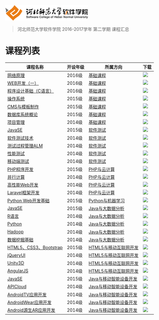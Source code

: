 <img src="./image/logo.png" height="50" /> 

> 河北师范大学软件学院 2016-2017学年 第二学期 课程汇总

# 课程列表

|课程名称|开设年级|所属方向|下载|
|-------|-------|-------|-------|
|[网络原理](https://github.com/edu2act/course-NetWork/tree/2016-2017-2st)|2016级|[基础课程](./基础课程)|[![](https://img.shields.io/badge/term-2016--2017--2st-orange.svg)](https://github.com/edu2act/course-NetWork/releases/tag/2016-2017-2st)|
|[WEB开发（一）](https://github.com/edu2act/course-web1/tree/2016-2017-2st)|2016级|[基础课程](./基础课程)|[![](https://img.shields.io/badge/term-2016--2017--2st-orange.svg)](https://github.com/edu2act/course-web1/releases/tag/2016-2017-2st)|
|[程序设计基础（C语言）](https://github.com/edu2act/course-c/tree/2016-2017-2st)|2016级|[基础课程](./基础课程)|[![](https://img.shields.io/badge/term-2016--2017--2st-orange.svg)](https://github.com/edu2act/course-c/releases/tag/2016-2017-2st)|
|[操作系统](https://github.com/edu2act/course-os/tree/2016-2017-2st)|2015级|[基础课程](./基础课程)|[![](https://img.shields.io/badge/term-2016--2017--2st-orange.svg)](https://github.com/edu2act/course-os/releases/tag/2016-2017-2st)|
|[CMS与模板制作](https://github.com/edu2act/course-cms/tree/2016-2017-2st)|2015级|[基础课程](./基础课程)|[![](https://img.shields.io/badge/term-2016--2017--2st-orange.svg)](https://github.com/edu2act/course-cms/releases/tag/2016-2017-2st)|
|[数据库系统概论](https://github.com/edu2act/course-DataBase/tree/2016-2017-2st)|2015级|[基础课程](./基础课程)|[![](https://img.shields.io/badge/term-2016--2017--2st-orange.svg)](https://github.com/edu2act/course-DataBase/releases/tag/2016-2017-2st)|
|[项目管理](https://github.com/edu2act/course-IT-Project-Management/tree/2016-2017-2st)|2014级|[基础课程](./基础课程)|[![](https://img.shields.io/badge/term-2016--2017--2st-orange.svg)](https://github.com/edu2act/course-IT-Project-Management/releases/tag/2016-2017-2st)|
|[JavaSE](https://github.com/edu2act/course-JavaSE-test/tree/2016-2017-2st)|2015级|[软件测试](./测试方向课程)|[![](https://img.shields.io/badge/term-2016--2017--2st-orange.svg)](https://github.com/edu2act/course-JavaSE-test/releases/tag/2016-2017-2st)|
|[软件测试技术](https://github.com/edu2act/course-Software-Testing-Techniques/tree/2016-2017-2st)|2014级|[软件测试](./测试方向课程)|[![](https://img.shields.io/badge/term-2016--2017--2st-orange.svg)](https://github.com/edu2act/course-Software-Testing-Techniques/releases/tag/2016-2017-2st)|
|[测试过程管理ALM](https://github.com/edu2act/course-Test-Process-Management/tree/2016-2017-2st)|2014级|[软件测试](./测试方向课程)|[![](https://img.shields.io/badge/term-2016--2017--2st-orange.svg)](https://github.com/edu2act/course-Test-Process-Management/releases/tag/2016-2017-2st)|
|[性能测试](https://github.com/edu2act/course-Load-Testing/tree/2016-2017-2st)|2014级|[软件测试](./测试方向课程)|[![](https://img.shields.io/badge/term-2016--2017--2st-orange.svg)](https://github.com/edu2act/course-Load-Testing/releases/tag/2016-2017-2st)|
|[移动端测试](https://github.com/edu2act/course-APP-Testing/tree/2016-2017-2st)|2014级|[软件测试](./测试方向课程)|[![](https://img.shields.io/badge/term-2016--2017--2st-orange.svg)](https://github.com/edu2act/course-APP-Testing/releases/tag/2016-2017-2st)|
|[PHP程序开发](https://github.com/edu2act/course-php-computing/tree/2016-2017-2st)|2015级|[PHP与云计算](./PHP与云计算方向课程)|[![](https://img.shields.io/badge/term-2016--2017--2st-orange.svg)](https://github.com/edu2act/course-php-computing/releases/tag/2016-2017-2st)|
|[并行计算](https://github.com/edu2act/course-parallel-cpomputing/tree/2016-2017-2st)|2014级|[PHP与云计算](./PHP与云计算方向课程)|[![](https://img.shields.io/badge/term-2016--2017--2st-orange.svg)](https://github.com/edu2act/course-parallel-cpomputing/releases/tag/2016-2017-2st)|
|[高性能Web开发](https://github.com/edu2act/course-php-hign-performance/tree/2016-2017-2st)|2014级|[PHP与云计算](./PHP与云计算方向课程)|[![](https://img.shields.io/badge/term-2016--2017--2st-orange.svg)](https://github.com/edu2act/course-php-hign-performance/releases/tag/2016-2017-2st)|
|[Laravel框架开发](https://github.com/edu2act/Course-Laravel/tree/2016-2017-2st)|2014级|[PHP与云计算](./PHP与云计算方向课程)|[![](https://img.shields.io/badge/term-2016--2017--2st-orange.svg)](https://github.com/edu2act/Course-Laravel/releases/tag/2016-2017-2st)|
|[Python Web开发基础](https://github.com/edu2act/course-Python-Web/tree/2016-2017-2st)|2015级|[Python与机器学习](./机器学习)|[![](https://img.shields.io/badge/term-2016--2017--2st-orange.svg)](https://github.com/edu2act/course-Python-Web/releases/tag/2016-2017-2st)|
|[JavaSE](https://github.com/edu2act/course-JavaSE/tree/2016-2017-2st)|2015级|[Java与大数据分析](./Java与大数据方向课程)|[![](https://img.shields.io/badge/term-2016--2017--2st-orange.svg)](https://github.com/edu2act/course-JavaSE/releases/tag/2016-2017-2st)|
|[R语言](https://github.com/edu2act/course-R/tree/2016-2017-2st)|2014级|[Java与大数据分析](./Java与大数据方向课程)|[![](https://img.shields.io/badge/term-2016--2017--2st-orange.svg)](https://github.com/edu2act/course-R/releases/tag/2016-2017-2st)|
|[Python](https://github.com/edu2act/course-Python/tree/2016-2017-2st)|2014级|[Java与大数据分析](./Java与大数据方向课程)|[![](https://img.shields.io/badge/term-2016--2017--2st-orange.svg)](https://github.com/edu2act/course-Python/releases/tag/2016-2017-2st)|
|[Hadoop](https://github.com/edu2act/course-Hadoop/tree/2016-2017-2st)|2014级|[Java与大数据分析](./Java与大数据方向课程)|[![](https://img.shields.io/badge/term-2016--2017--2st-orange.svg)](https://github.com/edu2act/course-Hadoop/releases/tag/2016-2017-2st)|
|[数据挖掘基础](https://github.com/edu2act/course-Fundamentals-of-data-mining/tree/2016-2017-2st)|2014级|[Java与大数据分析](./Java与大数据方向课程)|[![](https://img.shields.io/badge/term-2016--2017--2st-orange.svg)](https://github.com/edu2act/course-Fundamentals-of-data-mining/releases/tag/2016-2017-2st)|
|[HTML5、CSS3、Bootstrap](https://github.com/edu2act/course-HTML5-and-mobile-internet-development-fondation/tree/2016-2017-2st)|2015级|[HTML5与移动互联网开发](./H5与移动互联网方向课程)|[![](https://img.shields.io/badge/term-2016--2017--2st-orange.svg)](https://github.com/edu2act/course-HTML5-and-mobile-internet-development-fondation/releases/tag/2016-2017-2st)|
|[jQueryUI](https://github.com/edu2act/course-jQueryUI/tree/2016-2017-2st)|2014级|[HTML5与移动互联网开发](./H5与移动互联网方向课程)|[![](https://img.shields.io/badge/term-2016--2017--2st-orange.svg)](https://github.com/edu2act/course-jQueryUI/releases/tag/2016-2017-2st)|
|[Unity3D](https://github.com/edu2act/course-Unity3D/tree/2016-2017-2st)|2014级|[HTML5与移动互联网开发](./H5与移动互联网方向课程)|[![](https://img.shields.io/badge/term-2016--2017--2st-orange.svg)](https://github.com/edu2act/course-Unity3D/releases/tag/2016-2017-2st)|
|[AngularJS](https://github.com/edu2act/course-AngularJS/tree/2016-2017-2st)|2014级|[HTML5与移动互联网开发](./H5与移动互联网方向课程)|[![](https://img.shields.io/badge/term-2016--2017--2st-orange.svg)](https://github.com/edu2act/course-AngularJS/releases/tag/2016-2017-2st)|
|[JavaSE](https://github.com/edu2act/course-JavaSE-Android/tree/2016-2017-2st)|2015级|[Java与移动智能设备开发](./Java与智能设备方向课程)|[![](https://img.shields.io/badge/term-2016--2017--2st-orange.svg)](https://github.com/edu2act/course-JavaSE-Android/releases/tag/2016-2017-2st)|
|[APICloud](https://github.com/edu2act/course-APICloud/tree/2016-2017-2st)|2014级|[Java与移动智能设备开发](./Java与智能设备方向课程)|[![](https://img.shields.io/badge/term-2016--2017--2st-orange.svg)](https://github.com/edu2act/course-APICloud/releases/tag/2016-2017-2st)|
|[AndroidTV应用开发](https://github.com/edu2act/course-AndroidTV/tree/2016-2017-2st)|2014级|[Java与移动智能设备开发](./Java与智能设备方向课程)|[![](https://img.shields.io/badge/term-2016--2017--2st-orange.svg)](https://github.com/edu2act/course-AndroidTV/releases/tag/2016-2017-2st)|
|[AndroidWear应用开发](https://github.com/edu2act/course-AndroidWear/tree/2016-2017-2st)|2014级|[Java与移动智能设备开发](./Java与智能设备方向课程)|[![](https://img.shields.io/badge/term-2016--2017--2st-orange.svg)](https://github.com/edu2act/course-AndroidWear/releases/tag/2016-2017-2st)|
|[Android源生AR应用开发](https://github.com/edu2act/course-AndroidAR/tree/2016-2017-2st)|2014级|[Java与移动智能设备开发](./Java与智能设备方向课程)|[![](https://img.shields.io/badge/term-2016--2017--2st-orange.svg)](https://github.com/edu2act/course-AndroidAR/releases/tag/2016-2017-2st)|





